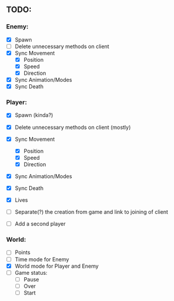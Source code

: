 ## TODO:   
### Enemy: 
- [x] Spawn
- [ ] Delete unnecessary methods on client 
- [x] Sync Movement
    - [x] Position
    - [x] Speed
    - [x] Direction
- [x] Sync Animation/Modes
- [x] Sync Death

### Player:
- [x] Spawn (kinda?)
- [x] Delete unnecessary methods on client (mostly) 
- [x] Sync Movement
    - [x] Position
    - [x] Speed
    - [x] Direction
- [x] Sync Animation/Modes
- [x] Sync Death
- [x] Lives
- [ ] Separate(?) the creation from game and link to joining of client
- [ ] Add a second player


### World:
- [ ] Points
- [ ] Time mode for Enemy
- [x] World mode for Player and Enemy
- [ ] Game status:
     - [ ] Pause
     - [ ] Over
     - [ ] Start